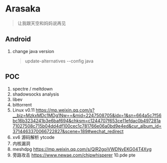 # Arasaka

> 让我跟天空和妈妈说再见

## Android
1. change java version 
    > update-alternatives --config java 

## POC
1. spectre / meltdown
2. shadowsocks analysis
3. libev 
4. bittorrent 
5. Linux v0.11 https://mp.weixin.qq.com/s?__biz=MzkxMDc1MDg1Nw==&mid=2247508705&idx=1&sn=664a5c7f56bc16b3234241b3e6baf694&chksm=c1244707f653ce11efdac0b497281a71027508c715b04dd4df100cec1c781766e06a0bd9e4ed&cur_album_id=3714463370066722827&scene=189#wechat_redirect
6. xv6 源码解析  ytcode
7. 内核漏洞
8. meshdpg https://mp.weixin.qq.com/s/QlR2goiVWDNvEKG04T4Xyg
9. 旁路攻击 https://www.newae.com/chipwhisperer
10.pde pte